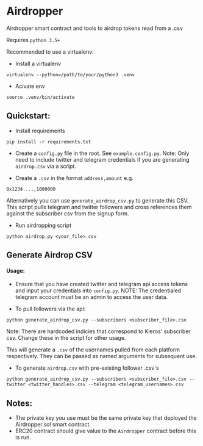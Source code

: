 # Airdropper

Airdropper smart contract and tools to airdrop tokens read from a .csv

Requires `python 3.5+`

Recommended to use a virtualenv:
- Install a virtualenv
```
virtualenv --python=/path/to/your/python3 .venv  
```
- Acivate env
```
source .venv/bin/activate  
```

## Quickstart:
- Install requirements
```
pip install -r requirements.txt
```

- Create a `config.py` file in the root. See `example.config.py`.
Note: Only need to include twitter and telegram credentials if you are generating `airdrop.csv` via a script.

- Create a `.csv` in the format `address,amount`
e.g.
```
0x1234....,1000000
```

Alternatively you can use `generate_airdrop_csv.py` to generate this CSV. This script pulls telegram and
twitter followers and cross references them against the subscriber csv from the signup form.

- Run airdropping script
```
python airdrop.py <your_file>.csv
```

## Generate Airdrop CSV

#### Usage:

- Ensure that you have created twitter and telegram api access tokens and input your credentials into
`config.py`. NOTE: The credentialed telegram account must be an admin to access the user data.

- To pull followers via the api:
```
python generate_airdrop_csv.py --subscribers <subscriber_file>.csv
```

Note: There are hardcoded indicies that correspond to Kleros' subscriber csv. Change these in the script
for other usage.

This will generate a `.csv` of the usernames pulled from each platform respectively. They can be passed
as named arguments for subsequent use.

- To generate `airdrop.csv` with pre-existing follower .csv's
```
python generate_airdrop_csv.py --subscribers <subscriber_file>.csv --twitter <twitter_handles>.csv --telegram <telegram_usernames>.csv
```

## Notes:
- The private key you use must be the same private key that deployed the Airdropper.sol smart contract.
- ERC20 contract should give value to the `Airdropper` contract before this is run.
